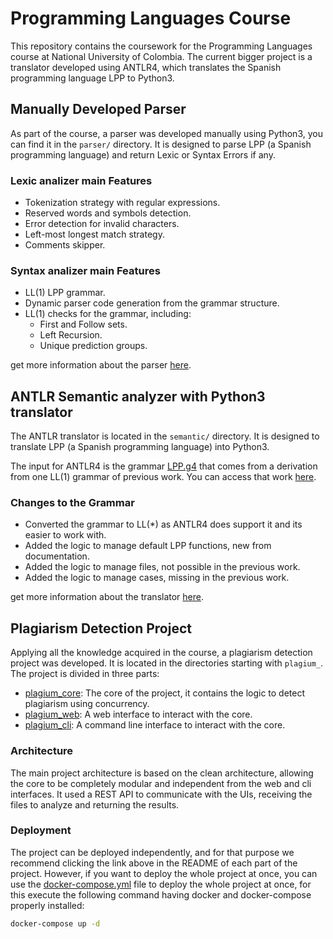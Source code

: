 # Programming Languages Course

This repository contains the coursework for the Programming Languages course at National University of Colombia. The current bigger project is a translator developed using ANTLR4, which translates the Spanish programming language LPP to Python3.

## Manually Developed Parser
As part of the course, a parser was developed manually using Python3, you can find it in the `parser/` directory. It is designed to parse LPP (a Spanish programming language) and return Lexic or Syntax Errors if any.

### Lexic analizer main Features
- Tokenization strategy with regular expressions.
- Reserved words and symbols detection.
- Error detection for invalid characters.
- Left-most longest match strategy.
- Comments skipper.

### Syntax analizer main Features
- LL(1) LPP grammar.
- Dynamic parser code generation from the grammar structure.
- LL(1) checks for the grammar, including:
    - First and Follow sets.
    - Left Recursion.
    - Unique prediction groups.

get more information about the parser [here](./parser/README.md).

## ANTLR Semantic analyzer with Python3 translator

The ANTLR translator is located in the `semantic/` directory. It is designed to translate LPP (a Spanish programming language) into Python3.

The input for ANTLR4 is the grammar [LPP.g4](./semantic/LPP.g4) that comes from a derivation from one LL(1) grammar of previous work. You can access that work [here](./parser/grammar.txt).

### Changes to the Grammar
- Converted the grammar to LL(*) as ANTLR4 does support it and its easier to work with.
- Added the logic to manage default LPP functions, new from documentation.
- Added the logic to manage files, not possible in the previous work.
- Added the logic to manage cases, missing in the previous work.

get more information about the translator [here](./semantic/README.md).

## Plagiarism Detection Project

Applying all the knowledge acquired in the course, a plagiarism detection project was developed. It is located in the directories starting with `plagium_`. The project is divided in three parts:

- [plagium_core](./plagium_core/README.md): The core of the project, it contains the logic to detect plagiarism using concurrency.
- [plagium_web](./plagium_web/README.md): A web interface to interact with the core.
- [plagium_cli](./plagium_cli/README.md): A command line interface to interact with the core.

### Architecture

The main project architecture is based on the clean architecture, allowing the core to be completely modular and independent from the web and cli interfaces. It used a REST API to communicate with the UIs, receiving the files to analyze and returning the results.

### Deployment

The project can be deployed independently, and for that purpose we recommend clicking the link above in the README of each part of the project. However, if you want to deploy the whole project at once, you can use the [docker-compose.yml](./docker-compose.yml) file to deploy the whole project at once, for this execute the following command having docker and docker-compose properly installed:

```bash
docker-compose up -d
```